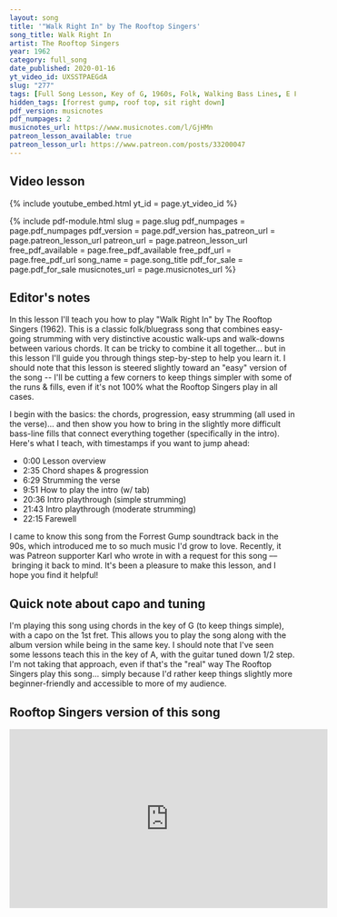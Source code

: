 ```yaml
---
layout: song
title: '"Walk Right In" by The Rooftop Singers'
song_title: Walk Right In
artist: The Rooftop Singers
year: 1962
category: full_song
date_published: 2020-01-16
yt_video_id: UXSSTPAEGdA
slug: "277"
tags: [Full Song Lesson, Key of G, 1960s, Folk, Walking Bass Lines, E Flat Tuning]
hidden_tags: [forrest gump, roof top, sit right down]
pdf_version: musicnotes
pdf_numpages: 2
musicnotes_url: https://www.musicnotes.com/l/GjHMn
patreon_lesson_available: true
patreon_lesson_url: https://www.patreon.com/posts/33200047
---
```




## Video lesson

{% include youtube_embed.html yt_id = page.yt_video_id %}

{% include pdf-module.html slug = page.slug pdf_numpages = page.pdf_numpages pdf_version = page.pdf_version has_patreon_url = page.patreon_lesson_url patreon_url = page.patreon_lesson_url free_pdf_available = page.free_pdf_available free_pdf_url = page.free_pdf_url song_name = page.song_title pdf_for_sale = page.pdf_for_sale musicnotes_url = page.musicnotes_url %}

## Editor's notes

In this lesson I'll teach you how to play "Walk Right In" by The Rooftop Singers (1962). This is a classic folk/bluegrass song that combines easy-going strumming with very distinctive acoustic walk-ups and walk-downs between various chords. It can be tricky to combine it all together... but in this lesson I'll guide you through things step-by-step to help you learn it. I should note that this lesson is steered slightly toward an "easy" version of the song -- I'll be cutting a few corners to keep things simpler with some of the runs & fills, even if it's not 100% what the Rooftop Singers play in all cases.

I begin with the basics: the chords, progression, easy strumming (all used in the verse)... and then show you how to bring in the slightly more difficult bass-line fills that connect everything together (specifically in the intro). Here's what I teach, with timestamps if you want to jump ahead:

- 0:00  Lesson overview
- 2:35  Chord shapes & progression
- 6:29  Strumming the verse
- 9:51  How to play the intro (w/ tab)
- 20:36 Intro playthrough (simple strumming)
- 21:43 Intro playthrough (moderate strumming)
- 22:15 Farewell

I came to know this song from the Forrest Gump soundtrack back in the 90s, which introduced me to so much music I'd grow to love. Recently, it was Patreon supporter Karl who wrote in with a request for this song –– bringing it back to mind. It's been a pleasure to make this lesson, and I hope you find it helpful!

## Quick note about capo and tuning

I'm playing this song using chords in the key of G (to keep things simple), with a capo on the 1st fret. This allows you to play the song along with the album version while being in the same key. I should note that I've seen some lessons teach this in the key of A, with the guitar tuned down 1/2 step. I'm not taking that approach, even if that's the "real" way The Rooftop Singers play this song... simply because I'd rather keep things slightly more beginner-friendly and accessible to more of my audience.

## Rooftop Singers version of this song

<iframe width="560" height="315" src="https://www.youtube.com/embed/SQD1Jsj1d3w" frameborder="0" allow="accelerometer; autoplay; encrypted-media; gyroscope; picture-in-picture" allowfullscreen></iframe>
